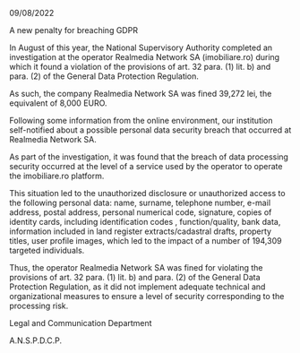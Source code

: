 09/08/2022

A new penalty for breaching GDPR

In August of this year, the National Supervisory Authority completed an investigation at the operator Realmedia Network SA (imobiliare.ro) during which it found a violation of the provisions of art. 32 para. (1) lit. b) and para. (2) of the General Data Protection Regulation.

As such, the company Realmedia Network SA was fined 39,272 lei, the equivalent of 8,000 EURO.

Following some information from the online environment, our institution self-notified about a possible personal data security breach that occurred at Realmedia Network SA.

As part of the investigation, it was found that the breach of data processing security occurred at the level of a service used by the operator to operate the imobiliare.ro platform.

This situation led to the unauthorized disclosure or unauthorized access to the following personal data: name, surname, telephone number, e-mail address, postal address, personal numerical code, signature, copies of identity cards, including identification codes , function/quality, bank data, information included in land register extracts/cadastral drafts, property titles, user profile images, which led to the impact of a number of 194,309 targeted individuals.

Thus, the operator Realmedia Network SA was fined for violating the provisions of art. 32 para. (1) lit. b) and para. (2) of the General Data Protection Regulation, as it did not implement adequate technical and organizational measures to ensure a level of security corresponding to the processing risk.

Legal and Communication Department

A.N.S.P.D.C.P.
